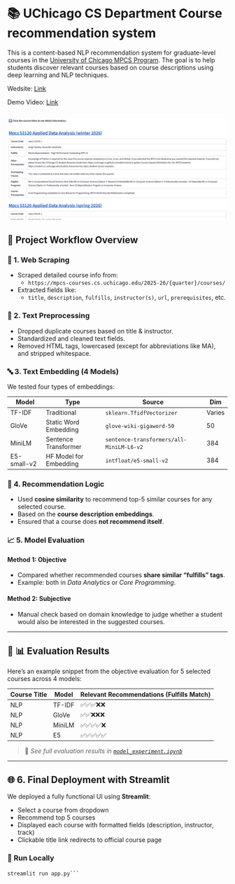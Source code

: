 # 📚 UChicago CS Department Course recommendation system

This is a content-based NLP recommendation system for graduate-level courses in the [University of Chicago MPCS Program](https://mpcs-courses.cs.uchicago.edu/). The goal is to help students discover relevant courses based on course descriptions using deep learning and NLP techniques.



Wedsite: [Link](https://uchicagompcs-course-recommender.streamlit.app)

Demo Video: [Link](https://drive.google.com/file/d/1Z4h_SYRyn4K7OF6r8RKA9ASAbQq-yNpf/view?usp=sharing)

![Recommended Courses](./assets/recommended-courses.png)
---

## 🧠 Project Workflow Overview

### 📌 1. Web Scraping
- Scraped detailed course info from:
  - `https://mpcs-courses.cs.uchicago.edu/2025-26/{quarter}/courses/`
- Extracted fields like:
  - `title`, `description`, `fulfills`, `instructor(s)`, `url`, `prerequisites`, etc.

### 🧹 2. Text Preprocessing
- Dropped duplicate courses based on title & instructor.
- Standardized and cleaned text fields.
- Removed HTML tags, lowercased (except for abbreviations like MA), and stripped whitespace.

### 🔤 3. Text Embedding (4 Models)
We tested four types of embeddings:

| Model | Type | Source | Dim |
|-------|------|--------|-----|
| TF-IDF | Traditional | `sklearn.TfidfVectorizer` | Varies |
| GloVe | Static Word Embedding | `glove-wiki-gigaword-50` | 50 |
| MiniLM | Sentence Transformer | `sentence-transformers/all-MiniLM-L6-v2` | 384 |
| E5-small-v2 | HF Model for Embedding | `intfloat/e5-small-v2` | 384 |

### 🤖 4. Recommendation Logic
- Used **cosine similarity** to recommend top-5 similar courses for any selected course.
- Based on the **course description embeddings**.
- Ensured that a course does **not recommend itself**.

### 📈 5. Model Evaluation

#### Method 1: Objective
- Compared whether recommended courses **share similar “fulfills” tags**.
- Example: both in *Data Analytics* or *Core Programming*.

#### Method 2: Subjective
- Manual check based on domain knowledge to judge whether a student would also be interested in the suggested courses.

---

## 🧪 📊 Evaluation Results

Here’s an example snippet from the objective evaluation for 5 selected courses across 4 models:

| Course Title | Model | Relevant Recommendations (Fulfills Match) |
|--------------|--------|------------------------------|
| NLP | TF-IDF | ✅✅✅❌❌ |
| NLP | GloVe | ✅✅❌❌❌ |
| NLP | MiniLM | ✅✅✅✅❌ |
| NLP | E5 | ✅✅✅✅✅ |

> 📌 *See full evaluation results in [`model_experiment.ipynb`](./model_experiment.ipynb)*

---

## 🌐 6. Final Deployment with Streamlit

We deployed a fully functional UI using **Streamlit**:
- Select a course from dropdown
- Recommend top 5 courses
- Displayed each course with formatted fields (description, instructor, track)
- Clickable title link redirects to official course page

### 🔗 Run Locally

```bash
streamlit run app.py```

